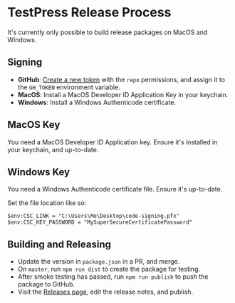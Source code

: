 # TestPress Release Process

It's currently only possible to build release packages on MacOS and Windows.

## Signing

* **GitHub**: [Create a new token](https://github.com/settings/tokens/new) with the `repo` permissions, and assign it to the `GH_TOKEN` environment variable.
* **MacOS**: Install a MacOS Developer ID Application Key in your keychain.
* **Windows**: Install a Windows Authenticode certificate.

## MacOS Key

You need a MacOS Developer ID Application key. Ensure it's installed in your keychain, and up-to-date.

## Windows Key

You need a Windows Authenticode certificate file. Ensure it's up-to-date.

Set the file location like so:

```
$env:CSC_LINK = "C:\Users\Me\Desktop\code-signing.pfx"
$env:CSC_KEY_PASSWORD = "MySuperSecureCertificatePassword"
```

## Building and Releasing

* Update the version in `package.json` in a PR, and merge.
* On `master`, run `npm run dist` to create the package for testing.
* After smoke testing has passed, run `npm run publish` to push the package to GitHub.
* Visit the [Releases page](https://github.com/pento/testpress/releases), edit the release notes, and publish.
